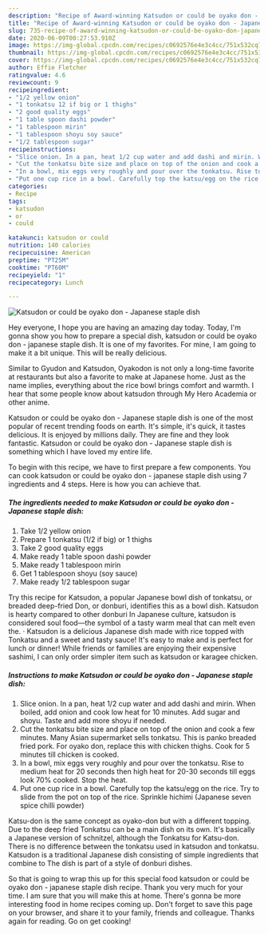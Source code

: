 ```yaml
---
description: "Recipe of Award-winning Katsudon or could be oyako don - Japanese staple dish"
title: "Recipe of Award-winning Katsudon or could be oyako don - Japanese staple dish"
slug: 735-recipe-of-award-winning-katsudon-or-could-be-oyako-don-japanese-staple-dish
date: 2020-06-09T00:27:53.910Z
image: https://img-global.cpcdn.com/recipes/c0692576e4e3c4cc/751x532cq70/katsudon-or-could-be-oyako-don-japanese-staple-dish-recipe-main-photo.jpg
thumbnail: https://img-global.cpcdn.com/recipes/c0692576e4e3c4cc/751x532cq70/katsudon-or-could-be-oyako-don-japanese-staple-dish-recipe-main-photo.jpg
cover: https://img-global.cpcdn.com/recipes/c0692576e4e3c4cc/751x532cq70/katsudon-or-could-be-oyako-don-japanese-staple-dish-recipe-main-photo.jpg
author: Effie Fletcher
ratingvalue: 4.6
reviewcount: 9
recipeingredient:
- "1/2 yellow onion"
- "1 tonkatsu 12 if big or 1 thighs"
- "2 good quality eggs"
- "1 table spoon dashi powder"
- "1 tablespoon mirin"
- "1 tablespoon shoyu soy sauce"
- "1/2 tablespoon sugar"
recipeinstructions:
- "Slice onion. In a pan, heat 1/2 cup water and add dashi and mirin. When boiled, add onion and cook low heat for 10 minutes. Add sugar and shoyu. Taste and add more shoyu if needed."
- "Cut the tonkatsu bite size and place on top of the onion and cook a few minutes. Many Asian supermarket sells tonkatsu. This is panko breaded fried pork. For oyako don, replace this with chicken thighs. Cook for 5 minutes till chicken is cooked."
- "In a bowl, mix eggs very roughly and pour over the tonkatsu. Rise to medium heat for 20 seconds then high heat for 20-30 seconds till eggs look 70% cooked. Stop the heat."
- "Put one cup rice in a bowl. Carefully top the katsu/egg on the rice. Try to slide from the pot on top of the rice. Sprinkle hichimi (Japanese seven spice chilli powder)"
categories:
- Recipe
tags:
- katsudon
- or
- could

katakunci: katsudon or could 
nutrition: 140 calories
recipecuisine: American
preptime: "PT25M"
cooktime: "PT60M"
recipeyield: "1"
recipecategory: Lunch

---
```



![Katsudon or could be oyako don - Japanese staple dish](https://img-global.cpcdn.com/recipes/c0692576e4e3c4cc/751x532cq70/katsudon-or-could-be-oyako-don-japanese-staple-dish-recipe-main-photo.jpg)

Hey everyone, I hope you are having an amazing day today. Today, I'm gonna show you how to prepare a special dish, katsudon or could be oyako don - japanese staple dish. It is one of my favorites. For mine, I am going to make it a bit unique. This will be really delicious.

Similar to Gyudon and Katsudon, Oyakodon is not only a long-time favorite at restaurants but also a favorite to make at Japanese home. Just as the name implies, everything about the rice bowl brings comfort and warmth. I hear that some people know about katsudon through My Hero Academia or other anime.

Katsudon or could be oyako don - Japanese staple dish is one of the most popular of recent trending foods on earth. It's simple, it's quick, it tastes delicious. It is enjoyed by millions daily. They are fine and they look fantastic. Katsudon or could be oyako don - Japanese staple dish is something which I have loved my entire life.


To begin with this recipe, we have to first prepare a few components. You can cook katsudon or could be oyako don - japanese staple dish using 7 ingredients and 4 steps. Here is how you can achieve that.

<!--inarticleads1-->

##### The ingredients needed to make Katsudon or could be oyako don - Japanese staple dish:

1. Take 1/2 yellow onion
1. Prepare 1 tonkatsu (1/2 if big) or 1 thighs
1. Take 2 good quality eggs
1. Make ready 1 table spoon dashi powder
1. Make ready 1 tablespoon mirin
1. Get 1 tablespoon shoyu (soy sauce)
1. Make ready 1/2 tablespoon sugar


Try this recipe for Katsudon, a popular Japanese bowl dish of tonkatsu, or breaded deep-fried Don, or donburi, identifies this as a bowl dish. Katsudon is hearty compared to other donburi In Japanese culture, katsudon is considered soul food—the symbol of a tasty warm meal that can melt even the. · Katsudon is a delicious Japanese dish made with rice topped with Tonkatsu and a sweet and tasty sauce! It&#39;s easy to make and is perfect for lunch or dinner! While friends or families are enjoying their expensive sashimi, I can only order simpler item such as katsudon or karagee chicken. 

<!--inarticleads2-->

##### Instructions to make Katsudon or could be oyako don - Japanese staple dish:

1. Slice onion. In a pan, heat 1/2 cup water and add dashi and mirin. When boiled, add onion and cook low heat for 10 minutes. Add sugar and shoyu. Taste and add more shoyu if needed.
1. Cut the tonkatsu bite size and place on top of the onion and cook a few minutes. Many Asian supermarket sells tonkatsu. This is panko breaded fried pork. For oyako don, replace this with chicken thighs. Cook for 5 minutes till chicken is cooked.
1. In a bowl, mix eggs very roughly and pour over the tonkatsu. Rise to medium heat for 20 seconds then high heat for 20-30 seconds till eggs look 70% cooked. Stop the heat.
1. Put one cup rice in a bowl. Carefully top the katsu/egg on the rice. Try to slide from the pot on top of the rice. Sprinkle hichimi (Japanese seven spice chilli powder)


Katsu-don is the same concept as oyako-don but with a different topping. Due to the deep fried Tonkatsu can be a main dish on its own. It&#39;s basically a Japanese version of schnitzel, although the Tonkatsu for Katsu-don. There is no difference between the tonkatsu used in katsudon and tonkatsu. Katsudon is a traditional Japanese dish consisting of simple ingredients that combine to The dish is part of a style of donburi dishes. 

So that is going to wrap this up for this special food katsudon or could be oyako don - japanese staple dish recipe. Thank you very much for your time. I am sure that you will make this at home. There's gonna be more interesting food in home recipes coming up. Don't forget to save this page on your browser, and share it to your family, friends and colleague. Thanks again for reading. Go on get cooking!
